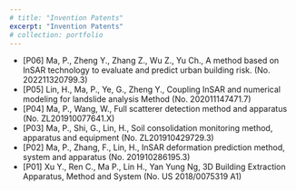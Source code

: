 ```yaml
---
# title: "Invention Patents"
excerpt: "Invention Patents"
# collection: portfolio
---
```

* [P06] Ma, P., Zheng Y., Zhang Z., Wu Z., Yu Ch., A method based on InSAR technology to
evaluate and predict urban building risk. (No. 202211320799.3)
* [P05] Lin, H., Ma, P., Ye, G., Zheng Y., Coupling InSAR and numerical modeling for landslide
analysis Method (No. 202011147471.7)
* [P04] Ma, P., Wang, W., Full scatterer detection method and apparatus (No. ZL201910077641.X)
* [P03] Ma, P., Shi, G., Lin, H., Soil consolidation monitoring method, apparatus and equipment (No.
ZL201910429729.3)
* [P02] Ma, P., Zhang, F., Lin, H., InSAR deformation prediction method, system and apparatus (No.
201910286195.3)
* [P01] Xu Y., Ren C., Ma P., Lin H., Yan Yung Ng, 3D Building Extraction Apparatus, Method and
System (No. US 2018/0075319 A1)
